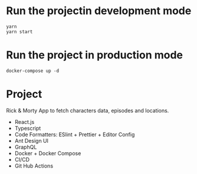 # Run the projectin development mode
```
yarn
yarn start
```

# Run the project in production mode
```
docker-compose up -d
```

# Project
Rick & Morty App to fetch characters data, episodes and locations.

- React.js
- Typescript
- Code Formatters: ESlint + Prettier + Editor Config
- Ant Design UI
- GraphQL
- Docker + Docker Compose
- CI/CD
- Git Hub Actions

